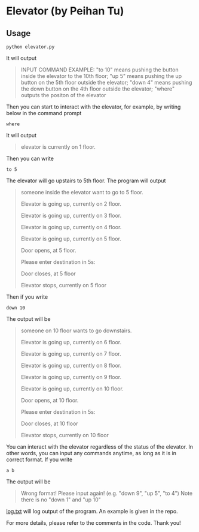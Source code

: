 # Elevator (by Peihan Tu)
 
## Usage 

```
python elevator.py
```
It will output 


> INPUT COMMAND EXAMPLE: "to 10" means pushing the button inside the elevator to the 10th floor; 
"up 5" means pushing the up button on the 5th floor outside the elevator; 
"down 4" means pushing the down button on the 4th floor outside the elevator; 
"where" outputs the positon of the elevator


Then you can start to interact with the elevator, for example, by writing below in the command prompt

```
where
```

It will output

> elevator is currently on 1 floor.

Then you can write

```
to 5
```

The elevator will go upstairs to 5th floor. The program will output

> someone inside the elevator want to go to 5 floor.
> 
> Elevator is going up, currently on 2 floor.
> 
> Elevator is going up, currently on 3 floor.
> 
> Elevator is going up, currently on 4 floor.
> 
> Elevator is going up, currently on 5 floor.
> 
> Door opens, at 5 floor.
> 
> Please enter destination in 5s: 
> 
> Door closes, at 5 floor
> 
> Elevator stops, currently on 5 floor

Then if you write

```
down 10
```
The output will be 

> someone on 10 floor wants to go downstairs.
> 
> Elevator is going up, currently on 6 floor.
> 
> Elevator is going up, currently on 7 floor.
> 
> Elevator is going up, currently on 8 floor.
> 
> Elevator is going up, currently on 9 floor.
> 
> Elevator is going up, currently on 10 floor.
> 
> Door opens, at 10 floor.
> 
> Please enter destination in 5s: 
> 
> Door closes, at 10 floor
> 
> Elevator stops, currently on 10 floor

You can interact with the elevator regardless of the status of the elevator. In other words, you can input any commands anytime, as long as it is in correct format.
If you write

```
a b
```
The output will be

> Wrong format! Please input again! (e.g. "down 9", "up 5", "to 4") Note there is no "down 1" and "up 10"

[log.txt](log.txt) will log output of the program. An example is given in the repo.

For more details, please refer to the comments in the code. Thank you!
